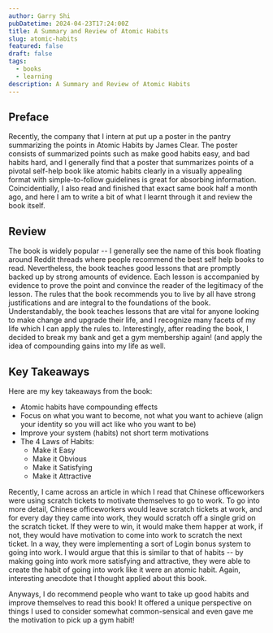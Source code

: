 ```yaml
---
author: Garry Shi
pubDatetime: 2024-04-23T17:24:00Z
title: A Summary and Review of Atomic Habits
slug: atomic-habits
featured: false
draft: false
tags:
  - books
  - learning
description: A Summary and Review of Atomic Habits
---
```


## Preface

Recently, the company that I intern at put up a poster in the pantry summarizing the points in Atomic Habits by James Clear. The poster consists of summarized points such as make good habits easy, and bad habits hard, and I generally find that a poster that summarizes points of a pivotal self-help book like atomic habits clearly in a visually appealing format with simple-to-follow guidelines is great for absorbing information. Coincidentially, I also read and finished that exact same book half a month ago, and here I am to write a bit of what I learnt through it and review the book itself.

## Review

The book is widely popular -- I generally see the name of this book floating around Reddit threads where people recommend the best self help books to read. Nevertheless, the book teaches good lessons that are promptly backed up by strong amounts of evidence. Each lesson is accompanied by evidence to prove the point and convince the reader of the legitimacy of the lesson. The rules that the book recommends you to live by all have strong justifications and are integral to the foundations of the book. Understandably, the book teaches lessons that are vital for anyone looking to make change and upgrade their life, and I recognize many facets of my life which I can apply the rules to. Interestingly, after reading the book, I decided to break my bank and get a gym membership again! (and apply the idea of compounding gains into my life as well.

## Key Takeaways

Here are my key takeaways from the book:
- Atomic habits have compounding effects
- Focus on what you want to become, not what you want to achieve (align your identity so you will act like who you want to be)
- Improve your system (habits) not short term motivations
- The 4 Laws of Habits:
  - Make it Easy
  - Make it Obvious
  - Make it Satisfying
  - Make it Attractive

Recently, I came across an article in which I read that Chinese officeworkers were using scratch tickets to motivate themselves to go to work. To go into more detail, Chinese officeworkers would leave scratch tickets at work, and for every day they came into work, they would scratch off a single grid on the scratch ticket. If they were to win, it would make them happer at work, if not, they would have motivation to come into work to scratch the next ticket. In a way, they were implementing a sort of Login bonus system to going into work. I would argue that this is similar to that of habits -- by making going into work more satisfying and attractive, they were able to create the habit of going into work like it were an atomic habit. Again, interesting anecdote that I thought applied about this book.

Anyways, I do recommend people who want to take up good habits and improve themselves to read this book! It offered a unique perspective on things I used to consider somewhat common-sensical and even gave me the motivation to pick up a gym habit!

